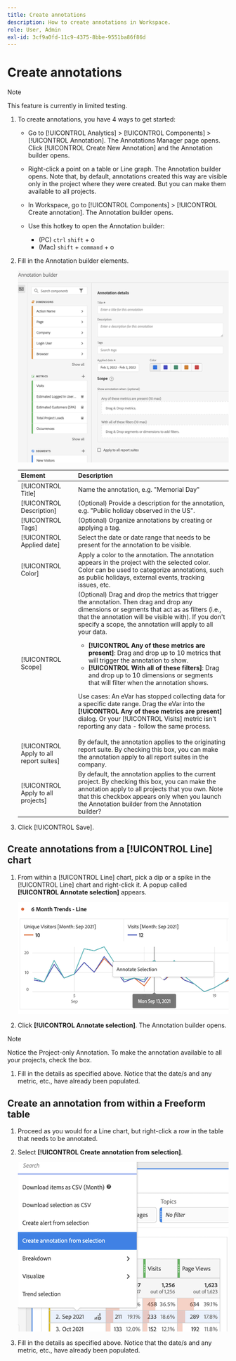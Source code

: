 ```yaml
---
title: Create annotations
description: How to create annotations in Workspace.
role: User, Admin
exl-id: 3cf9a0fd-11c9-4375-8bbe-9551ba86f86d
---
```

# Create annotations

>[!NOTE]
>
>This feature is currently in limited testing.

1. To create annotations, you have 4 ways to get started:

   * Go to [!UICONTROL Analytics] > [!UICONTROL Components] > [!UICONTROL Annotation]. The Annotations Manager page opens. Click [!UICONTROL Create New Annotation] and the Annotation builder opens.

   * Right-click a point on a table or Line graph. The Annotation builder opens. Note that, by default, annotations created this way are visible only in the project where they were created. But you can make them available to all projects.

   * In Workspace, go to [!UICONTROL Components] > [!UICONTROL Create annotation]. The Annotation builder opens.

   * Use this hotkey to open the Annotation builder: 
      * (PC) `ctrl` `shift` + o 
      * (Mac) `shift` + `command` + o

1. Fill in the Annotation builder elements.

   ![](assets/ann-builder.png)

   | Element | Description |
   | --- | --- |
   | [!UICONTROL Title] | Name the annotation, e.g. "Memorial Day" |
   | [!UICONTROL Description] |(Optional) Provide a description for the annotation, e.g. "Public holiday observed in the US". |
   | [!UICONTROL Tags] | (Optional) Organize annotations by creating or applying a tag. |
   | [!UICONTROL Applied date] | Select the date or date range that needs to be present for the annotation to be visible. |
   | [!UICONTROL Color] | Apply a color to the annotation. The annotation appears in the project with the selected color. Color can be used to categorize annotations, such as public holidays, external events, tracking issues, etc. |
   | [!UICONTROL Scope] | (Optional) Drag and drop the metrics that trigger the annotation. Then drag and drop any dimensions or segments that act as as filters (i.e., that the annotation will be visible with). If you don't specify a scope, the annotation will apply to all your data.<ul><li>**[!UICONTROL Any of these metrics are present]**: Drag and drop up to 10 metrics that will trigger the annotation to show.</li><li>**[!UICONTROL With all of these filters]**: Drag and drop up to 10 dimensions or segments that will filter when the annotation shows.</li></ul><p>Use cases: An eVar has stopped collecting data for a specific date range. Drag the eVar into the **[!UICONTROL Any of these metrics are present]** dialog. Or your [!UICONTROL Visits] metric isn't reporting any data - follow the same process. |
   | [!UICONTROL Apply to all report suites] | By default, the annotation applies to the originating report suite. By checking this box, you can make the annotation apply to all report suites in the company. |
   | [!UICONTROL Apply to all projects] | By default, the annotation applies to the current project. By checking this box, you can make the annotation apply to all projects that you own. Note that this checkbox appears only when you launch the Annotation builder from the Annotation builder? |
   
1. Click [!UICONTROL Save].

## Create annotations from a [!UICONTROL Line] chart

1. From within a [!UICONTROL Line] chart, pick a dip or a spike in the [!UICONTROL Line] chart and right-click it. A popup called **[!UICONTROL Annotate selection]** appears.

   ![](assets/annotate-line.png)

1. Click **[!UICONTROL Annotate selection]**. The Annotation builder opens.

>[!NOTE]
>
>Notice the Project-only Annotation. To make the annotation available to all your projects, check the box.

1. Fill in the details as specified above. Notice that the date/s and any metric, etc., have already been populated.

## Create an annotation from within a Freeform table

1. Proceed as you would for a Line chart, but right-click a row in the table that needs to be annotated.

1. Select **[!UICONTROL Create annotation from selection]**.

   ![](assets/annotate-table.png)

1. Fill in the details as specified above. Notice that the date/s and any metric, etc., have already been populated.
